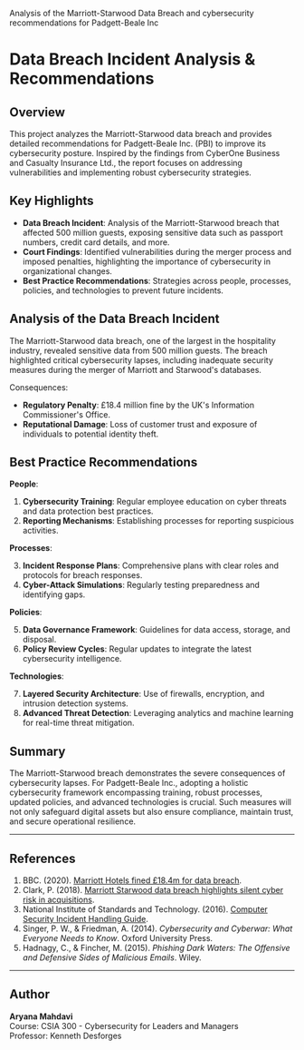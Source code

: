 Analysis of the Marriott-Starwood Data Breach and cybersecurity recommendations for Padgett-Beale Inc
# Data Breach Incident Analysis & Recommendations

## Overview
This project analyzes the Marriott-Starwood data breach and provides detailed recommendations for Padgett-Beale Inc. (PBI) to improve its cybersecurity posture. Inspired by the findings from CyberOne Business and Casualty Insurance Ltd., the report focuses on addressing vulnerabilities and implementing robust cybersecurity strategies.

## Key Highlights
- **Data Breach Incident**: Analysis of the Marriott-Starwood breach that affected 500 million guests, exposing sensitive data such as passport numbers, credit card details, and more.
- **Court Findings**: Identified vulnerabilities during the merger process and imposed penalties, highlighting the importance of cybersecurity in organizational changes.
- **Best Practice Recommendations**: Strategies across people, processes, policies, and technologies to prevent future incidents.

## Analysis of the Data Breach Incident
The Marriott-Starwood data breach, one of the largest in the hospitality industry, revealed sensitive data from 500 million guests. The breach highlighted critical cybersecurity lapses, including inadequate security measures during the merger of Marriott and Starwood's databases.

Consequences:
- **Regulatory Penalty**: £18.4 million fine by the UK's Information Commissioner's Office.
- **Reputational Damage**: Loss of customer trust and exposure of individuals to potential identity theft.

## Best Practice Recommendations
**People**:
1. **Cybersecurity Training**: Regular employee education on cyber threats and data protection best practices.
2. **Reporting Mechanisms**: Establishing processes for reporting suspicious activities.

**Processes**:

3. **Incident Response Plans**: Comprehensive plans with clear roles and protocols for breach responses.
4. **Cyber-Attack Simulations**: Regularly testing preparedness and identifying gaps.

**Policies**:

5. **Data Governance Framework**: Guidelines for data access, storage, and disposal.
6. **Policy Review Cycles**: Regular updates to integrate the latest cybersecurity intelligence.

**Technologies**:

7. **Layered Security Architecture**: Use of firewalls, encryption, and intrusion detection systems.
8. **Advanced Threat Detection**: Leveraging analytics and machine learning for real-time threat mitigation.

## Summary

The Marriott-Starwood breach demonstrates the severe consequences of cybersecurity lapses. For Padgett-Beale Inc., adopting a holistic cybersecurity framework encompassing training, robust processes, updated policies, and advanced technologies is crucial. Such measures will not only safeguard digital assets but also ensure compliance, maintain trust, and secure operational resilience.

---

## References
1. BBC. (2020). [Marriott Hotels fined £18.4m for data breach](https://www.bbc.com/news/technology-54748843).
2. Clark, P. (2018). [Marriott Starwood data breach highlights silent cyber risk in acquisitions](https://www.insurancejournal.com/news/national/2018/12/03/510233.htm).
3. National Institute of Standards and Technology. (2016). [Computer Security Incident Handling Guide](https://nvlpubs.nist.gov/nistpubs/SpecialPublications/NIST.SP.800-61r2.pdf).
4. Singer, P. W., & Friedman, A. (2014). *Cybersecurity and Cyberwar: What Everyone Needs to Know*. Oxford University Press.
5. Hadnagy, C., & Fincher, M. (2015). *Phishing Dark Waters: The Offensive and Defensive Sides of Malicious Emails*. Wiley.

---

## Author
**Aryana Mahdavi**  
Course: CSIA 300 - Cybersecurity for Leaders and Managers  
Professor: Kenneth Desforges  
